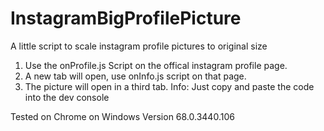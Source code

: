 # InstagramBigProfilePicture
A little script to scale instagram profile pictures to original size

1. Use the onProfile.js Script on the offical instagram profile page.
2. A new tab will open, use onInfo.js script on that page.
3. The picture will open in a third tab.
Info: Just copy and paste the code into the dev console

Tested on Chrome on Windows	Version 68.0.3440.106
